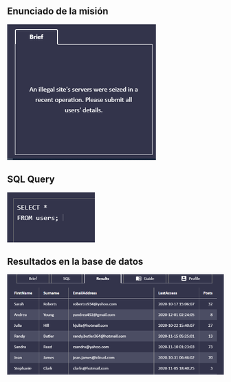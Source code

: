 ## Enunciado de la misión

![Enunciado](https://github.com/alafa/theegg_ai/blob/master/tarea_43/images/2.1.PNG?raw=true)

## SQL Query

![sql_query](https://github.com/alafa/theegg_ai/blob/master/tarea_43/images/2.2.PNG?raw=true)

## Resultados en la base de datos

![result](https://github.com/alafa/theegg_ai/blob/master/tarea_43/images/2.3.PNG?raw=true)